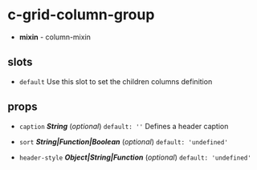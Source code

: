 # c-grid-column-group 


- **mixin** - column-mixin 

## slots 
- `default` Use this slot to set the children columns definition 

## props 
- `caption` ***String*** (*optional*) `default: ''` 
Defines a header caption 

- `sort` ***String|Function|Boolean*** (*optional*) `default: 'undefined'` 
- `header-style` ***Object|String|Function*** (*optional*) `default: 'undefined'` 




